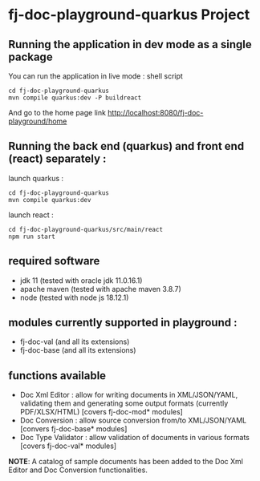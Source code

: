 # fj-doc-playground-quarkus Project


## Running the application in dev mode as a single package

You can run the application in live mode : 
shell script  

```
cd fj-doc-playground-quarkus
mvn compile quarkus:dev -P buildreact
```

And go to the home page link [http://localhost:8080/fj-doc-playground/home](http://localhost:8080/fj-doc-playground/home)

## Running the back end (quarkus) and front end (react) separately : 

launch quarkus : 

```
cd fj-doc-playground-quarkus
mvn compile quarkus:dev
```

launch react : 

```
cd fj-doc-playground-quarkus/src/main/react
npm run start
```

## required software
* jdk 11 (tested with oracle jdk 11.0.16.1)
* apache maven (tested with apache maven 3.8.7)
* node (tested with node js 18.12.1)

## modules currently supported in playground : 
* fj-doc-val (and all its extensions)
* fj-doc-base (and all its extensions)

## functions available
* Doc Xml Editor : allow for writing documents in XML/JSON/YAML, validating them and generating some output formats (currently PDF/XLSX/HTML) [covers fj-doc-mod* modules]
* Doc Conversion : allow source conversion from/to XML/JSON/YAML [convers fj-doc-base* modules]
* Doc Type Validator : allow validation of documents in various formats [covers fj-doc-val* modules]

**NOTE**: A catalog of sample documents has been added to the Doc Xml Editor and Doc Conversion functionalities.